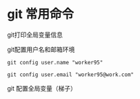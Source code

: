 # git 常用命令



git打印全局变量信息





git配置用户名和邮箱环境

```
git config user.name "worker95" 

git config user.email "worker95@work.com"
```





git 配置全局变量（梯子）



